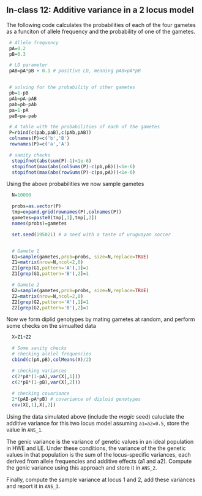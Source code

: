 ## In-class 12: Additive variance in a 2 locus model


The following code calculates the probabilities of each of the four gametes as a funciton of allele frequency and the probability of one of the gametes.

```r
 # Allele frequency
 pA=0.2
 pB=0.3

 # LD parameter
 pAB=pA*pB + 0.1 # positive LD, meaning pAB>pA*pB


 # solving for the probability of other gametes
 pb=1-pB
 pAb=pA-pAB
 pab=pb-pAb
 pa=1-pA
 paB=pa-pab

 # A table with the probabilities of each of the gametes
 P=rbind(c(pab,paB),c(pAb,pAB))
 colnames(P)=c('b','B')
 rownames(P)=c('a','A')

 # sanity checks
  stopifnot(abs(sum(P)-1)<1e-6)
  stopifnot(max(abs(colSums(P)-c(pb,pB)))<1e-6)
  stopifnot(max(abs(rowSums(P)-c(pa,pA)))<1e-6)
```

Using the above probabilities we now sample gametes

```r
  N=10000

  probs=as.vector(P)
  tmp=expand.grid(rownames(P),colnames(P))
  gametes=paste0(tmp[,1],tmp[,2])
  names(probs)=gametes

  set.seed(195021) # a seed with a taste of uruguayan soccer


  # Gamete 1
  G1=sample(gametes,prob=probs, size=N,replace=TRUE)
  Z1=matrix(nrow=N,ncol=2,0)
  Z1[grep(G1,pattern='A'),1]=1
  Z1[grep(G1,pattern='B'),2]=1 

  # Gamete 2
  G2=sample(gametes,prob=probs, size=N,replace=TRUE)
  Z2=matrix(nrow=N,ncol=2,0)
  Z2[grep(G2,pattern='A'),1]=1
  Z2[grep(G2,pattern='B'),2]=1 

```

Now we form diplid genotypes by mating gametes at random, and perform some checks on the simualted data

```r
  X=Z1+Z2

  # Some sanity checks
  # checking alelel frequencies
  cbind(c(pA,pB),colMeans(X)/2)

  # checking variances
  c(2*pA*(1-pA),var(X[,1]))
  c(2*pB*(1-pB),var(X[,2]))
  
  # checking covariance
  2*(pAB-pA*pB) # covariance of diploid genotypes
  cov(X[,1],X[,2])
```


Using the data simulated above (include the *magic* seed) caluclate the additive variance for this two locus model assuming `a1=a2=0.5`, store the value in `ANS_1`.

The genic variance is the variance of genetic values in an ideal population in HWE and LE. Under these conditions, the variance of the the genetic values in that population is the sum of the locus-specific variances, each derived from allele frequencies and additive effects (a1 and a2). Compute the genic variance using this approach and store it in `ANS_2`. 



Finally, compute the sample variance at locus 1 and 2, add these variances and report it in `ANS_3`.


